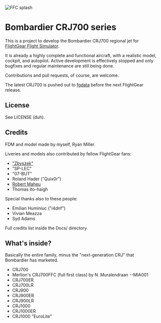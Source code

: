 ![FFC splash](https://raw.githubusercontent.com/FGMEMBERS/CRJ700-family/merlion/CRJ700FFC-splash.png)

# Bombardier CRJ700 series

This is a project to develop the Bombardier CRJ700 regional jet for [FlightGear Flight Simulator](http://www.flightgear.org/).

It is already a highly complete and functional aircraft, with a realistic model, cockpit, and autopilot. Active development is effectively stopped and only bugfixes and regular maintenance are still being done.

Contributions and pull requests, of course, are welcome.

The latest CRJ700 is pushed out to [fgdata](https://gitorious.org/fg/fgdata/) before the next FlightGear release.

## License

See LICENSE (duh).

## Credits

FDM and model made by myself, Ryan Miller.

Liveries and models also contributed by fellow FlightGear fans:
* ["Zbyszek"](http://www.flightgear.pl/)
* "SP-LEC"
* "07-BUT"
* Roland Hader ("Quix0r")
* [Robert Maheu](http://www.flightgearcanada.ca/)
* Thomas Ito-haigh

Special thanks also to these people:
* Emilian Huminiuc ("i4dnf")
* Vivian Meazza
* Syd Adams

Full credits list inside the Docs/ directory.

## What's inside?

Basically the entire family, minus the "next-generation CRJ" that Bombardier has marketed.

* CRJ700
* Merlion's CRJ700FFC (full first class) by N. Muralendraan --MIA001
* CRJ700ER
* CRJ700LR
* CRJ900
* CRJ900ER
* CRJ900LR
* CRJ1000
* CRJ1000ER
* CRJ1000 "EuroLite"
